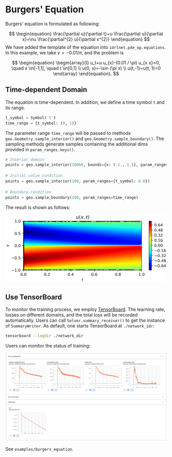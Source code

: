 # Burgers' Equation
Burgers' equation is formulated as following:

$$
\begin{equation}
\frac{\partial u}{\partial t}+u \frac{\partial u}{\partial x}=\nu \frac{\partial^{2} u}{\partial x^{2}}
\end{equation}
$$
We have added the template of the equation into `idrlnet.pde_op.equations`.
In this example, we take $\nu=-0.01/\pi$, and the problem is

$$
\begin{equation}
\begin{array}{l}
u_t+u u_{x}-(0.01 / \pi) u_{x x}=0, \quad x \in[-1,1], \quad t \in[0,1] \\
u(0, x)=-\sin (\pi x) \\
u(t,-1)=u(t, 1)=0
\end{array}
\end{equation}.
$$

## Time-dependent Domain
The equation is time-dependent. In addition, we define a time symbol `t` and its range.
```python
t_symbol = Symbol('t')
time_range = {t_symbol: (0, 1)}
```
The parameter range `time_range` will be passed to methods `geo.Geometry.sample_interior()` and `geo.Geometry.sample_boundary()`.
The sampling methods generate samples containing the additional dims provided in `param_ranges.keys()`.
```python
# Interior domain
points = geo.sample_interior(10000, bounds={x: (-1., 1.)}, param_ranges=time_range)

# Initial value condition
points = geo.sample_interior(100, param_ranges={t_symbol: 0.0})

# Boundary condition
points = geo.sample_boundary(100, param_ranges=time_range)
```

The result is shown as follows:

![burgers](https://raw.githubusercontent.com/weipeng0098/picture/master/20210617081844.png)

## Use TensorBoard
To monitor the training process, we employ [TensorBoard](https://www.tensorflow.org/tensorboard). 
The learning rate, losses on different domains, and the total loss will be recorded automatically.
Users can call `Solver.summary_receiver()` to get the instance of `SummaryWriter`.
As default, one starts TensorBoard at `./network_idr`:
```bash
tensorboard --logdir ./network_dir
```
Users can monitor the status of training:

![tensorboard](https://raw.githubusercontent.com/weipeng0098/picture/master/20210617081853.png)


See `examples/burgers_equation`.